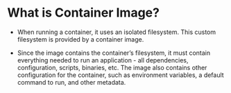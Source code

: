 # What is Container Image?

* When running a container, it uses an isolated filesystem. This custom filesystem is provided by a container image. 

* Since the image contains the container’s filesystem, it must contain everything needed to run an application - all dependencies, configuration, scripts, binaries, etc. The image also contains other configuration for the container, such as environment variables, a default command to run, and other metadata.